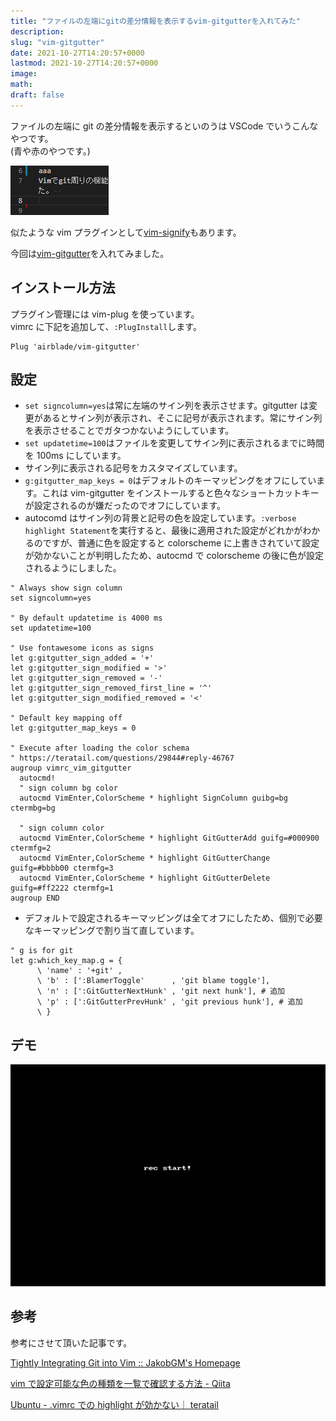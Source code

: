 ```yaml
---
title: "ファイルの左端にgitの差分情報を表示するvim-gitgutterを入れてみた"
description:
slug: "vim-gitgutter"
date: 2021-10-27T14:20:57+0000
lastmod: 2021-10-27T14:20:57+0000
image:
math:
draft: false
---
```


ファイルの左端に git の差分情報を表示するといのうは VSCode でいうこんなやつです。  
(青や赤のやつです。)

![VSCodeのgitの差分情報](Snipaste_2021-10-27_23-53-27.png)

似たような vim プラグインとして[vim-signify](https://github.com/mhinz/vim-signify)もあります。

今回は[vim-gitgutter](https://github.com/airblade/vim-gitgutter)を入れてみました。

## インストール方法

プラグイン管理には vim-plug を使っています。  
vimrc に下記を追加して、`:PlugInstall`します。

```vimrc
Plug 'airblade/vim-gitgutter'
```

## 設定

- `set signcolumn=yes`は常に左端のサイン列を表示させます。gitgutter は変更があるとサイン列が表示され、そこに記号が表示されます。常にサイン列を表示させることでガタつかないようにしています。
- `set updatetime=100`はファイルを変更してサイン列に表示されるまでに時間を 100ms にしています。
- サイン列に表示される記号をカスタマイズしています。
- `g:gitgutter_map_keys = 0`はデフォルトのキーマッピングをオフにしています。これは vim-gitgutter をインストールすると色々なショートカットキーが設定されるのが嫌だったのでオフにしています。
- autocomd はサイン列の背景と記号の色を設定しています。`:verbose highlight Statement`を実行すると、最後に適用された設定がどれかがわかるのですが、普通に色を設定すると colorscheme に上書きされていて設定が効かないことが判明したため、autocmd で colorscheme の後に色が設定されるようにしました。

```vimrc
" Always show sign column
set signcolumn=yes

" By default updatetime is 4000 ms
set updatetime=100

" Use fontawesome icons as signs
let g:gitgutter_sign_added = '+'
let g:gitgutter_sign_modified = '>'
let g:gitgutter_sign_removed = '-'
let g:gitgutter_sign_removed_first_line = '^'
let g:gitgutter_sign_modified_removed = '<'

" Default key mapping off
let g:gitgutter_map_keys = 0

" Execute after loading the color schema
" https://teratail.com/questions/29844#reply-46767
augroup vimrc_vim_gitgutter
  autocmd!
  " sign column bg color
  autocmd VimEnter,ColorScheme * highlight SignColumn guibg=bg ctermbg=bg

  " sign column color
  autocmd VimEnter,ColorScheme * highlight GitGutterAdd guifg=#000900 ctermfg=2
  autocmd VimEnter,ColorScheme * highlight GitGutterChange guifg=#bbbb00 ctermfg=3
  autocmd VimEnter,ColorScheme * highlight GitGutterDelete guifg=#ff2222 ctermfg=1
augroup END
```

- デフォルトで設定されるキーマッピングは全てオフにしたため、個別で必要なキーマッピングで割り当て直しています。

```vimrc
" g is for git
let g:which_key_map.g = {
      \ 'name' : '+git' ,
      \ 'b' : [':BlamerToggle'      , 'git blame toggle'],
      \ 'n' : [':GitGutterNextHunk' , 'git next hunk'], # 追加
      \ 'p' : [':GitGutterPrevHunk' , 'git previous hunk'], # 追加
      \ }
```

## デモ

![デモ](vim-gitgutter.gif)

## 参考

参考にさせて頂いた記事です。

[Tightly Integrating Git into Vim :: JakobGM's Homepage](https://jakobgm.com/posts/vim/git-integration/)

[vim で設定可能な色の種類を一覧で確認する方法 \- Qiita](https://qiita.com/omega999/items/15031eece4256eb500e7)

[Ubuntu \- \.vimrc での highlight が効かない｜ teratail](https://teratail.com/questions/29844#reply-46767)
